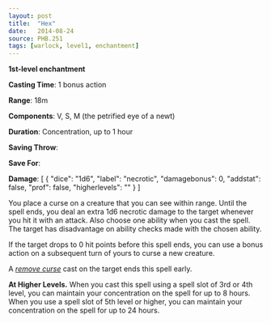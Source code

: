 ```yaml
---
layout: post
title:  "Hex"
date:   2014-08-24
source: PHB.251
tags: [warlock, level1, enchantment]
---
```


**1st-level enchantment**

**Casting Time**: 1 bonus action

**Range**: 18m

**Components**: V, S, M (the petrified eye of a newt)

**Duration**: Concentration, up to 1 hour

**Saving Throw**:

**Save For**:

**Damage**: [ { "dice": "1d6", "label": "necrotic", "damagebonus": 0, "addstat": false, "prof": false, "higherlevels": "" } ]

You place a curse on a creature that you can see within range. Until the spell ends, you deal an extra 1d6 necrotic damage to the target whenever you hit it with an attack. Also choose one ability when you cast the spell. The target has disadvantage on ability checks made with the chosen ability.

If the target drops to 0 hit points before this spell ends, you can use a bonus action on a subsequent turn of yours to curse a new creature.

A *[remove curse](../remove-curse/)* cast on the target ends this spell early.

**At Higher Levels.** When you cast this spell using a spell slot of 3rd or 4th level, you can maintain your concentration on the spell for up to 8 hours. When you use a spell slot of 5th level or higher, you can maintain your concentration on the spell for up to 24 hours.
